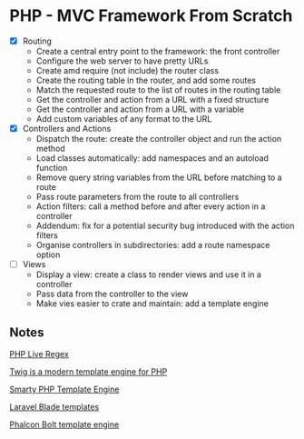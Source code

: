 
# PHP - MVC Framework From Scratch

- [x] Routing
  - Create a central entry point to the framework: the front controller
  - Configure the web server to have pretty URLs
  - Create amd require (not include) the router class
  - Create the routing table in the router, and add some routes
  - Match the requested route to the list of routes in the routing table
  - Get the controller and action from a URL with a fixed structure
  - Get the controller and action from a URL with a variable
  - Add custom variables of any format to the URL
- [x] Controllers and Actions
  - Dispatch the route: create the controller object and run the action method
  - Load classes automatically: add namespaces and an autoload function
  - Remove query string variables from the URL before matching to a route
  - Pass route parameters from the route to all controllers
  - Action filters: call a method before and after every action in a controller
  - Addendum: fix for a potential security bug introduced with the action filters
  - Organise controllers in subdirectories: add a route namespace option
- [ ] Views
  - Display a view: create a class to render views and use it in a controller
  - Pass data from the controller to the view
  - Make vies easier to crate and maintain: add a template engine



## Notes

[PHP Live Regex](https://www.phpliveregex.com/)

[Twig is a modern template engine for PHP](https://twig.symfony.com/)

[Smarty PHP Template Engine](https://www.smarty.net/)

[Laravel Blade templates](https://laravel.com/docs/9.x/blade)

[Phalcon Bolt template engine](https://docs.phalcon.io/5.0/en/introduction)
